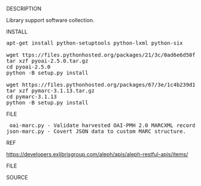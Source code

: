 
DESCRIPTION

Library support software collection.

INSTALL
<pre>
apt-get install python-setuptools python-lxml python-six

wget ttps://files.pythonhosted.org/packages/21/3c/0ad6e6d50fc355be718fe667541797a27d0252641983b7925df685ef2163/pyoai-2.5.0.tar.gz
tar xzf pyoai-2.5.0.tar.gz
cd pyoai-2.5.0
python -B setup.py install

wget https://files.pythonhosted.org/packages/67/3e/1c4b239d179b2a24e8288ad4ae8f87a667bf5acb4c7907c68e3539ab9284/pymarc-3.1.13.tar.gz
tar xzf pymarc-3.1.13.tar.gz
cd pymarc-3.1.13
python -B setup.py install
</pre>
FILE
<pre>
 oai-marc.py - Validate harvested OAI-PMH 2.0 MARCXML records.
json-marc.py - Covert JSON data to custom MARC structure.
</pre>
REF

https://developers.exlibrisgroup.com/aleph/apis/aleph-restful-apis/items/


FILE

SOURCE

